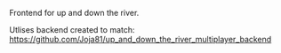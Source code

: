 Frontend for up and down the river. 

Utlises backend created to match: https://github.com/Joja81/up_and_down_the_river_multiplayer_backend

